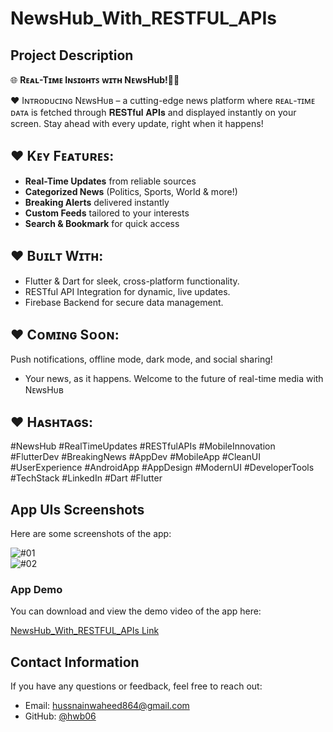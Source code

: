 # NewsHub_With_RESTFUL_APIs

## **Project Description**
🌐 **Rᴇᴀʟ-Tɪᴍᴇ Iɴꜱɪɢʜᴛꜱ ᴡɪᴛʜ NᴇᴡsHub!🚀📱**  

♥ Iɴᴛʀᴏᴅᴜᴄɪɴɢ NᴇᴡsHᴜʙ – a cutting-edge news platform where ʀᴇᴀʟ-ᴛɪᴍᴇ ᴅᴀᴛᴀ is fetched through 𝐑𝐄𝐒𝐓𝐟𝐮𝐥 𝐀𝐏𝐈𝐬 and displayed instantly on your screen. Stay ahead with every update, right when it happens!  

## ♥ **Kᴇʏ Fᴇᴀᴛᴜʀᴇꜱ**:
- **Real-Time Updates** from reliable sources  
- **Categorized News** (Politics, Sports, World & more!)  
- **Breaking Alerts** delivered instantly  
- **Custom Feeds** tailored to your interests  
- **Search & Bookmark** for quick access
 
## ♥ **Bᴜɪʟᴛ Wɪᴛʜ**:
- Flutter & Dart for sleek, cross-platform functionality. 
- RESTful API Integration for dynamic, live updates. 
- Firebase Backend for secure data management.

## ♥ **Cᴏᴍɪɴɢ Sᴏᴏɴ**:
Push notifications, offline mode, dark mode, and social sharing!  
- Your news, as it happens. Welcome to the future of real-time media with NᴇᴡsHᴜʙ 

## ♥ **Hᴀsʜᴛᴀɢs**:
#NewsHub #RealTimeUpdates #RESTfulAPIs #MobileInnovation #FlutterDev #BreakingNews #AppDev #MobileApp #CleanUI #UserExperience #AndroidApp #AppDesign #ModernUI #DeveloperTools #TechStack #LinkedIn #Dart #Flutter

## **App UIs Screenshots**
Here are some screenshots of the app:

![#01](https://github.com/hwb06/NewsHub_With_RESTFUL_APIs/blob/main/assets/Project%20Showcase/01.png)  
![#02](https://github.com/hwb06/NewsHub_With_RESTFUL_APIs/blob/main/assets/Project%20Showcase/02.png)  

### **App Demo**
You can download and view the demo video of the app here:

[NewsHub_With_RESTFUL_APIs Link](https://www.dropbox.com/scl/fi/gh6x5x4911px6tyf74zee/NewsHub-Demo.mp4?rlkey=xl8f0cgz49f1em1ahk1mwdkto&st=15f4uajr&dl=0)

## **Contact Information**
If you have any questions or feedback, feel free to reach out:

- Email: hussnainwaheed864@gmail.com
- GitHub: [@hwb06](https://github.com/hwb06)
